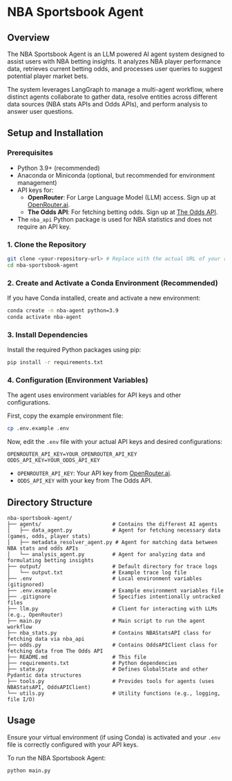 # NBA Sportsbook Agent

## Overview

The NBA Sportsbook Agent is an LLM powered AI agent system designed to assist users with NBA betting insights. It analyzes NBA player performance data, retrieves current betting odds, and processes user queries to suggest potential player market bets.

The system leverages LangGraph to manage a multi-agent workflow, where distinct agents collaborate to gather data, resolve entities across different data sources (NBA stats APIs and Odds APIs), and perform analysis to answer user questions.

## Setup and Installation

### Prerequisites

*   Python 3.9+ (recommended)
*   Anaconda or Miniconda (optional, but recommended for environment management)
*   API keys for:
    *   **OpenRouter**: For Large Language Model (LLM) access. Sign up at [OpenRouter.ai](https://openrouter.ai/).
    *   **The Odds API**: For fetching betting odds. Sign up at [The Odds API](https://the-odds-api.com/).
*   The `nba_api` Python package is used for NBA statistics and does not require an API key.

### 1. Clone the Repository

```bash
git clone <your-repository-url> # Replace with the actual URL of your repository
cd nba-sportsbook-agent
```

### 2. Create and Activate a Conda Environment (Recommended)

If you have Conda installed, create and activate a new environment:

```bash
conda create -n nba-agent python=3.9
conda activate nba-agent
```

### 3. Install Dependencies

Install the required Python packages using pip:

```bash
pip install -r requirements.txt
```

### 4. Configuration (Environment Variables)

The agent uses environment variables for API keys and other configurations.

First, copy the example environment file:

```bash
cp .env.example .env
```

Now, edit the `.env` file with your actual API keys and desired configurations:

```
OPENROUTER_API_KEY=YOUR_OPENROUTER_API_KEY
ODDS_API_KEY=YOUR_ODDS_API_KEY
```

*   `OPENROUTER_API_KEY`: Your API key from [OpenRouter.ai](https://openrouter.ai/).
*   `ODDS_API_KEY` with your key from The Odds API.

## Directory Structure

```
nba-sportsbook-agent/
├── agents/                       # Contains the different AI agents
│   ├── data_agent.py             # Agent for fetching necessary data (games, odds, player stats)
│   ├── metadata_resolver_agent.py # Agent for matching data between NBA stats and odds APIs
│   └── analysis_agent.py         # Agent for analyzing data and formulating betting insights
├── output/                       # Default directory for trace logs
│   └── output.txt                # Example trace log file
├── .env                          # Local environment variables (gitignored)
├── .env.example                  # Example environment variables file
├── .gitignore                    # Specifies intentionally untracked files
├── llm.py                        # Client for interacting with LLMs (e.g., OpenRouter)
├── main.py                       # Main script to run the agent workflow
├── nba_stats.py                  # Contains NBAStatsAPI class for fetching data via nba_api
├── odds.py                       # Contains OddsAPIClient class for fetching data from The Odds API
├── README.md                     # This file
├── requirements.txt              # Python dependencies
├── state.py                      # Defines GlobalState and other Pydantic data structures
├── tools.py                      # Provides tools for agents (uses NBAStatsAPI, OddsAPIClient)
└── utils.py                      # Utility functions (e.g., logging, file I/O)
```

## Usage

Ensure your virtual environment (if using Conda) is activated and your `.env` file is correctly configured with your API keys.

To run the NBA Sportsbook Agent:

```bash
python main.py
```
